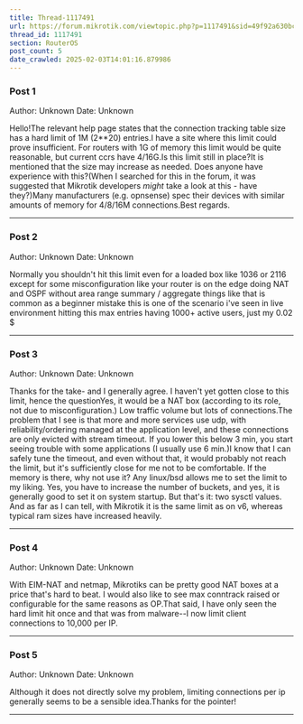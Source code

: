 ```yaml
---
title: Thread-1117491
url: https://forum.mikrotik.com/viewtopic.php?p=1117491&sid=49f92a630bc7970d8ca50523be880e8f#p1117491
thread_id: 1117491
section: RouterOS
post_count: 5
date_crawled: 2025-02-03T14:01:16.879986
---
```


### Post 1
Author: Unknown
Date: Unknown

Hello!The relevant help page states that the connection tracking table size has a hard limit of 1M (2**20) entries.I have a site where this limit could prove insufficient. For routers with 1G of memory this limit would be quite reasonable, but current ccrs have 4/16G.Is this limit still in place?It is mentioned that the size may increase as needed. Does anyone have experience with this?(When I searched for this in the forum, it was suggested that Mikrotik developers *might* take a look at this - have they?)Many manufacturers (e.g. opnsense) spec their devices with similar amounts of memory for 4/8/16M connections.Best regards.

---
### Post 2
Author: Unknown
Date: Unknown

Normally you shouldn't hit this limit even for a loaded box like 1036 or 2116 except for some misconfiguration like your router is on the edge doing NAT and OSPF without area range summary / aggregate things like that is common as a beginner mistake this is one of the scenario i've seen in live environment hitting this max entries having 1000+ active users, just my 0.02 $

---
### Post 3
Author: Unknown
Date: Unknown

Thanks for the take- and I generally agree. I haven't yet gotten close to this limit, hence the questionYes, it would be a NAT box (according to its role, not due to misconfiguration.) Low traffic volume but lots of connections.The problem that I see is that more and more services use udp, with reliability/ordering managed at the application level, and these connections are only evicted with stream timeout. If you lower this below 3 min, you start seeing trouble with some applications (I usually use 6 min.)I know that I can safely tune the timeout, and even without that, it would probably not reach the limit, but it's sufficiently close for me not to be comfortable. If the memory is there, why not use it? Any linux/bsd allows me to set the limit to my liking. Yes, you have to increase the number of buckets, and yes, it is generally good to set it on system startup. But that's it: two sysctl values. And as far as I can tell, with Mikrotik it is the same limit as on v6, whereas typical ram sizes have increased heavily.

---
### Post 4
Author: Unknown
Date: Unknown

With EIM-NAT and netmap, Mikrotiks can be pretty good NAT boxes at a price that's hard to beat. I would also like to see max conntrack raised or configurable for the same reasons as OP.That said, I have only seen the hard limit hit once and that was from malware--I now limit client connections to 10,000 per IP.

---
### Post 5
Author: Unknown
Date: Unknown

Although it does not directly solve my problem, limiting connections per ip generally seems to be a sensible idea.Thanks for the pointer!

---

